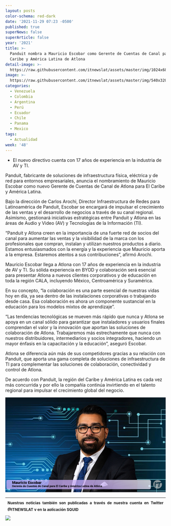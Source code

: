 ```yaml
---
layout: posts
color-schema: red-dark
date: '2021-11-29 07:23 -0500'
published: true
superNews: false
superArticle: false
year: '2021'
title: >-
  Panduit nombra a Mauricio Escobar como Gerente de Cuentas de Canal para El
  Caribe y América Latina de Atlona
detail-image: >-
  https://raw.githubusercontent.com/itnewslat/assets/master/img/1024x680/Mauricio-Escobar-g.jpg
image: >-
  https://raw.githubusercontent.com/itnewslat/assets/master/img/540x320/Mauricio-Escobar-p.jpg
categories:
  - Venezuela
  - Colombia
  - Argentina
  - Perú
  - Ecuador
  - Chile
  - Panama
  - Mexico
tags:
  - Actualidad
week: '48'
---
```

- El nuevo directivo cuenta con 17 años de experiencia en la industria de AV y TI.

Panduit, fabricante de soluciones de infraestructura física, eléctrica y de red para entornos empresariales, anuncia el nombramiento de Mauricio Escobar como nuevo Gerente de Cuentas de Canal de Atlona para El Caribe y América Latina.

Bajo la dirección de Carlos Arochi, Director Infraestructura de Redes para Latinoamérica de Panduit, Escobar se encargará de impulsar el crecimiento de las ventas y el desarrollo de negocios a través de su canal regional. Asimismo, gestionará iniciativas estratégicas entre Panduit y Atlona en las áreas de Audio y Video (AV) y Tecnologías de la Información (TI).

“Panduit y Atlona creen en la importancia de una fuerte red de socios del canal para aumentar las ventas y la visibilidad de la marca con los profesionales que compran, instalan y utilizan nuestros productos a diario. Estamos entusiasmados con la energía y la experiencia que Mauricio aporta a la empresa. Estaremos atentos a sus contribuciones”, afirmó Arochi.

Mauricio Escobar llega a Atlona con 17 años de experiencia en la industria de AV y TI. Su sólida experiencia en BYOD y colaboración será esencial para presentar Atlona a nuevos clientes corporativos y de educación en toda la región CALA, incluyendo México, Centroamérica y Suramérica.

En su concepto, “la colaboración es una parte esencial de nuestras vidas hoy en día, ya sea dentro de las instalaciones corporativas o trabajando desde casa. Esa colaboración es ahora un componente sustancial en la educación para los modelos mixtos de aprendizaje”.

“Las tendencias tecnológicas se mueven más rápido que nunca y Atlona se apoya en un canal sólido para garantizar que instaladores y usuarios finales comprendan el valor y la innovación que aportan las soluciones de colaboración de Atlona. Trabajaremos más estrechamente que nunca con nuestros distribuidores, intermediarios y socios integradores, haciendo un mayor énfasis en la capacitación y la educación”, aseguró Escobar.

Atlona se diferencia aún más de sus competidores gracias a su relación con Panduit, que aporta una gama completa de soluciones de infraestructura de TI para complementar las soluciones de colaboración, conectividad y control de Atlona.

De acuerdo con Panduit, la región del Caribe y América Latina es cada vez más concurrida y por ello la compañía continúa invirtiendo en el talento regional para impulsar el crecimiento global del negocio.

![](https://raw.githubusercontent.com/itnewslat/assets/master/img/540x320/Mauricio-Escobar-p.jpg)

<table style="height: 42px;" width="569">
<tbody>
<tr>
<td style="text-align: justify;"><sub><strong>Nuestras noticias también son publicadas a través de nuestra cuenta en Twitter <a href="https://twitter.com/itnewslat?lang=es">@ITNEWSLAT</a> y en la aplicación <a href="https://squidapp.co/en/">SQUID</a></strong></sub></td>
</tr>
</tbody>
</table>

<img src="https://tracker.metricool.com/c3po.jpg?hash=56f88a41e39ab42c063cc51676587a04"/>
